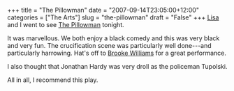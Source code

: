 +++
title = "The Pillowman"
date = "2007-09-14T23:05:00+12:00"
categories = ["The Arts"]
slug = "the-pillowman"
draft = "False"
+++
[Lisa](https://www.yellowoasis.org/) and I went
to see [The Pillowman](https://en.wikipedia.org/wiki/The_Pillowman)
tonight.

It was marvellous. We both enjoy a black comedy and this was very black and
very fun. The crucification scene was particularly well done---and particularly
harrowing. Hat's off to [Brooke
Williams](https://www.aucklandactors.co.nz/ViewFullCV.pl?objectID=519) for a
great performance.

I also thought that Jonathan Hardy was very droll as the policeman Tupolski.

All in all, I recommend this play.

